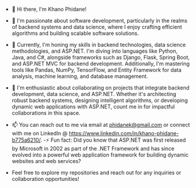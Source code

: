 - 👋 Hi there, I'm Khano Phidane!

- 👀 I'm passionate about software development, particularly in the realms of backend systems and data science, where I enjoy crafting efficient algorithms and building scalable software solutions.
- 🌱 Currently, I'm honing my skills in backend technologies, data science methodologies, and ASP.NET. I'm diving into languages like Python, Java, and C#, alongside frameworks such as Django, Flask, Spring Boot, and ASP.NET MVC for backend development. Additionally, I'm mastering tools like Pandas, NumPy, TensorFlow, and Entity Framework for data analysis, machine learning, and database management.
- 💞 I'm enthusiastic about collaborating on projects that integrate backend development, data science, and ASP.NET. Whether it's architecting robust backend systems, designing intelligent algorithms, or developing dynamic web applications with ASP.NET, count me in for impactful collaborations in this space.
- 📫 You can reach out to me via email at phidanek@gmail.com or connect with me on LinkedIn @ https://www.linkedin.com/in/khano-phidane-b775a6210/.
-⚡ Fun fact: Did you know that ASP.NET was first released by Microsoft in 2002 as part of the .NET Framework and has since evolved into a powerful web application framework for building dynamic websites and web services?

- Feel free to explore my repositories and reach out for any inquiries or collaboration opportunities!

<!---
phidanek/phidanek is a ✨ special ✨ repository because its `README.md` (this file) appears on your GitHub profile.
You can click the Preview link to take a look at your changes.
--->
